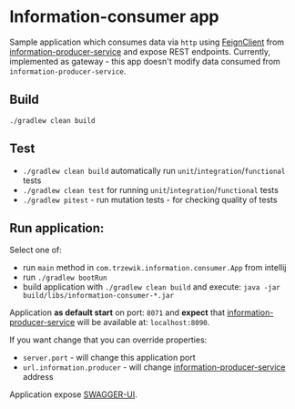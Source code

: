 # Information-consumer app

Sample application which consumes data via `http` using [FeignClient](https://github.com/OpenFeign/feign)
from [information-producer-service](https://github.com/Czeffik/information-producer) and expose REST endpoints.
Currently, implemented as gateway - this app doesn't modify data consumed from `information-producer-service`.

## Build
```shell script
./gradlew clean build
```

## Test

- `./gradlew clean build` automatically run `unit`/`integration`/`functional` tests
- `./gradlew clean test` for running `unit`/`integration`/`functional` tests
- `./gradlew pitest` - run mutation tests - for checking quality of tests

## Run application:
Select one of:
- run `main` method in `com.trzewik.information.consumer.App` from intellij
- run `./gradlew bootRun`
- build application with `./gradlew clean build` and execute: `java -jar build/libs/information-consumer-*.jar`

Application **as default start** on port: `8071` and **expect** that [information-producer-service](https://github.com/Czeffik/information-producer)
will be available at: `localhost:8090`.

If you want change that you can override properties:
- `server.port` - will change this application port
- `url.information.producer` - will change [information-producer-service](https://github.com/Czeffik/information-producer)
address

Application expose [SWAGGER-UI](http://localhost:8071/swagger-ui.html).
